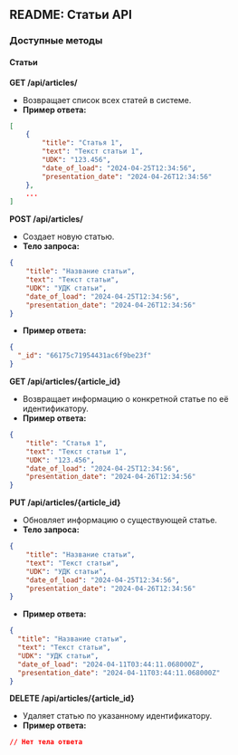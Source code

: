 ## README: Статьи API

### Доступные методы

#### Статьи

**GET /api/articles/**

* Возвращает список всех статей в системе.
* **Пример ответа:**

```json
[
    {
        "title": "Статья 1",
        "text": "Текст статьи 1",
        "UDK": "123.456",
        "date_of_load": "2024-04-25T12:34:56",
        "presentation_date": "2024-04-26T12:34:56"
    },
    ...
]
```

**POST /api/articles/**

* Создает новую статью.
* **Тело запроса:**

```json
{
    "title": "Название статьи",
    "text": "Текст статьи",
    "UDK": "УДК статьи",
    "date_of_load": "2024-04-25T12:34:56",
    "presentation_date": "2024-04-26T12:34:56"
}
```

* **Пример ответа:**

```json
{
  "_id": "66175c71954431ac6f9be23f"
}
```

**GET /api/articles/{article_id}**

* Возвращает информацию о конкретной статье по её идентификатору.
* **Пример ответа:**

```json
{
    "title": "Статья 1",
    "text": "Текст статьи 1",
    "UDK": "123.456",
    "date_of_load": "2024-04-25T12:34:56",
    "presentation_date": "2024-04-26T12:34:56"
}
```

**PUT /api/articles/{article_id}**

* Обновляет информацию о существующей статье.
* **Тело запроса:**

```json
{
    "title": "Название статьи",
    "text": "Текст статьи",
    "UDK": "УДК статьи",
    "date_of_load": "2024-04-25T12:34:56",
    "presentation_date": "2024-04-26T12:34:56"
}
```

* **Пример ответа:**

```json
{
  "title": "Название статьи",
  "text": "Текст статьи",
  "UDK": "УДК статьи",
  "date_of_load": "2024-04-11T03:44:11.068000Z",
  "presentation_date": "2024-04-11T03:44:11.068000Z"
}
```

**DELETE /api/articles/{article_id}**

* Удаляет статью по указанному идентификатору.
* **Пример ответа:**

```json
// Нет тела ответа
```
